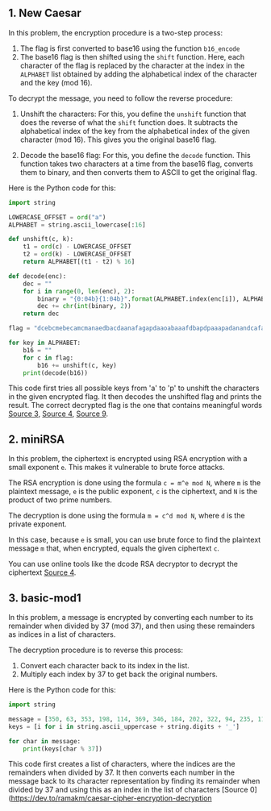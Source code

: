 ## 1. New Caesar

In this problem, the encryption procedure is a two-step process:

1. The flag is first converted to base16 using the function `b16_encode`
2. The base16 flag is then shifted using the `shift` function. Here, each character of the flag is replaced by the character at the index in the `ALPHABET` list obtained by adding the alphabetical index of the character and the key (mod 16).

To decrypt the message, you need to follow the reverse procedure:

1. Unshift the characters: For this, you define the `unshift` function that does the reverse of what the `shift` function does. It subtracts the alphabetical index of the key from the alphabetical index of the given character (mod 16). This gives you the original base16 flag.

2. Decode the base16 flag: For this, you define the `decode` function. This function takes two characters at a time from the base16 flag, converts them to binary, and then converts them to ASCII to get the original flag.

Here is the Python code for this:

```python
import string

LOWERCASE_OFFSET = ord("a")
ALPHABET = string.ascii_lowercase[:16]

def unshift(c, k):
    t1 = ord(c) - LOWERCASE_OFFSET
    t2 = ord(k) - LOWERCASE_OFFSET
    return ALPHABET[(t1 - t2) % 16]

def decode(enc):
    dec = ""
    for i in range(0, len(enc), 2):
        binary = "{0:04b}{1:04b}".format(ALPHABET.index(enc[i]), ALPHABET.index(enc[i+1]))
        dec += chr(int(binary, 2))
    return dec

flag = "dcebcmebecamcmanaedbacdaanafagapdaaoabaaafdbapdpaaapadanandcafaadbdaapdpandcac"

for key in ALPHABET:
    b16 = ""
    for c in flag:
        b16 += unshift(c, key)
    print(decode(b16))
```

This code first tries all possible keys from 'a' to 'p' to unshift the characters in the given encrypted flag. It then decodes the unshifted flag and prints the result. The correct decrypted flag is the one that contains meaningful words [Source 3](https://www.scaler.com/topics/caesar-cipher-python/), [Source 4](https://www.geeksforgeeks.org/caesar-cipher-in-cryptography/), [Source 9](https://the-algorithms.com/algorithm/caesar-cipher?lang=python).

## 2. miniRSA

In this problem, the ciphertext is encrypted using RSA encryption with a small exponent `e`. This makes it vulnerable to brute force attacks.

The RSA encryption is done using the formula `c = m^e mod N`, where `m` is the plaintext message, `e` is the public exponent, `c` is the ciphertext, and `N` is the product of two prime numbers.

The decryption is done using the formula `m = c^d mod N`, where `d` is the private exponent.

In this case, because `e` is small, you can use brute force to find the plaintext message `m` that, when encrypted, equals the given ciphertext `c`.

You can use online tools like the dcode RSA decryptor to decrypt the ciphertext [Source 4](https://www.geeksforgeeks.org/caesar-cipher-in-cryptography/).

## 3. basic-mod1

In this problem, a message is encrypted by converting each number to its remainder when divided by 37 (mod 37), and then using these remainders as indices in a list of characters.

The decryption procedure is to reverse this process:

1. Convert each character back to its index in the list.
2. Multiply each index by 37 to get back the original numbers.

Here is the Python code for this:

```python
import string

message = [350, 63, 353, 198, 114, 369, 346, 184, 202, 322, 94, 235, 114, 110, 185, 188, 225, 212, 366, 374, 261, 213]
keys = [i for i in string.ascii_uppercase + string.digits + '_']

for char in message:
    print(keys[char % 37])
```

This code first creates a list of characters, where the indices are the remainders when divided by 37. It then converts each number in the message back to its character representation by finding its remainder when divided by 37 and using this as an index in the list of characters [Source 0](https://dev.to/ramakm/caesar-cipher-encryption-decryption
